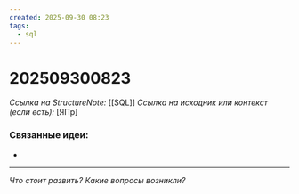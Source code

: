 ```yaml
---
created: 2025-09-30 08:23
tags:
  - sql
---
```

# 202509300823
*Ссылка на StructureNote:* [[SQL]]
*Ссылка на исходник или контекст (если есть):* [ЯПр]

### Связанные идеи:
* 
---

*Что стоит развить? Какие вопросы возникли?*
